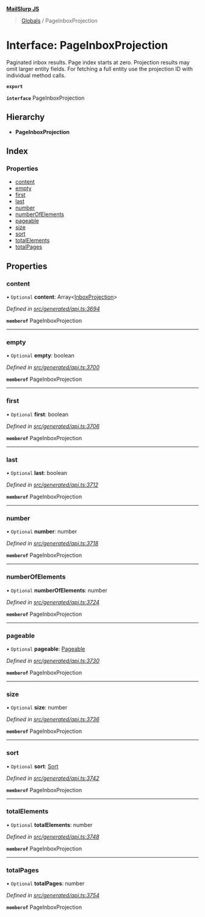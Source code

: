 **[MailSlurp JS](../README.md)**

> [Globals](../README.md) / PageInboxProjection

# Interface: PageInboxProjection

Paginated inbox results. Page index starts at zero. Projection results may omit larger entity fields. For fetching a full entity use the projection ID with individual method calls.

**`export`** 

**`interface`** PageInboxProjection

## Hierarchy

* **PageInboxProjection**

## Index

### Properties

* [content](pageinboxprojection.md#content)
* [empty](pageinboxprojection.md#empty)
* [first](pageinboxprojection.md#first)
* [last](pageinboxprojection.md#last)
* [number](pageinboxprojection.md#number)
* [numberOfElements](pageinboxprojection.md#numberofelements)
* [pageable](pageinboxprojection.md#pageable)
* [size](pageinboxprojection.md#size)
* [sort](pageinboxprojection.md#sort)
* [totalElements](pageinboxprojection.md#totalelements)
* [totalPages](pageinboxprojection.md#totalpages)

## Properties

### content

• `Optional` **content**: Array\<[InboxProjection](../modules/inboxprojection.md)>

*Defined in [src/generated/api.ts:3694](https://github.com/mailslurp/mailslurp-client/blob/eace919/src/generated/api.ts#L3694)*

**`memberof`** PageInboxProjection

___

### empty

• `Optional` **empty**: boolean

*Defined in [src/generated/api.ts:3700](https://github.com/mailslurp/mailslurp-client/blob/eace919/src/generated/api.ts#L3700)*

**`memberof`** PageInboxProjection

___

### first

• `Optional` **first**: boolean

*Defined in [src/generated/api.ts:3706](https://github.com/mailslurp/mailslurp-client/blob/eace919/src/generated/api.ts#L3706)*

**`memberof`** PageInboxProjection

___

### last

• `Optional` **last**: boolean

*Defined in [src/generated/api.ts:3712](https://github.com/mailslurp/mailslurp-client/blob/eace919/src/generated/api.ts#L3712)*

**`memberof`** PageInboxProjection

___

### number

• `Optional` **number**: number

*Defined in [src/generated/api.ts:3718](https://github.com/mailslurp/mailslurp-client/blob/eace919/src/generated/api.ts#L3718)*

**`memberof`** PageInboxProjection

___

### numberOfElements

• `Optional` **numberOfElements**: number

*Defined in [src/generated/api.ts:3724](https://github.com/mailslurp/mailslurp-client/blob/eace919/src/generated/api.ts#L3724)*

**`memberof`** PageInboxProjection

___

### pageable

• `Optional` **pageable**: [Pageable](pageable.md)

*Defined in [src/generated/api.ts:3730](https://github.com/mailslurp/mailslurp-client/blob/eace919/src/generated/api.ts#L3730)*

**`memberof`** PageInboxProjection

___

### size

• `Optional` **size**: number

*Defined in [src/generated/api.ts:3736](https://github.com/mailslurp/mailslurp-client/blob/eace919/src/generated/api.ts#L3736)*

**`memberof`** PageInboxProjection

___

### sort

• `Optional` **sort**: [Sort](sort.md)

*Defined in [src/generated/api.ts:3742](https://github.com/mailslurp/mailslurp-client/blob/eace919/src/generated/api.ts#L3742)*

**`memberof`** PageInboxProjection

___

### totalElements

• `Optional` **totalElements**: number

*Defined in [src/generated/api.ts:3748](https://github.com/mailslurp/mailslurp-client/blob/eace919/src/generated/api.ts#L3748)*

**`memberof`** PageInboxProjection

___

### totalPages

• `Optional` **totalPages**: number

*Defined in [src/generated/api.ts:3754](https://github.com/mailslurp/mailslurp-client/blob/eace919/src/generated/api.ts#L3754)*

**`memberof`** PageInboxProjection
